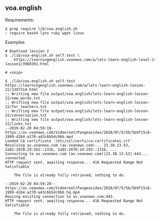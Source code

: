 ## voa.english

Requirements:

    $ grep require lib/voa.english.sh
    : require bash4 lynx ruby wget linux

Examples

    # Download lession 2
    $ ./lib/voa-english.sh self.test \
        https://learningenglish.voanews.com/a/lets-learn-english-level-2-lesson1/3960391.html

    # <snip>

    $ ./lib/voa.english.sh self.test https://learningenglish.voanews.com/a/lets-learn-english-lesson-22/3397314.html
    :: Writting new file output/voa.english/lets-learn-english-lesson-22/new_words.txt
    :: Writting new file output/voa.english/lets-learn-english-lesson-22/for_teachers.txt
    :: Writting new file output/voa.english/lets-learn-english-lesson-22/conversation.txt
    :: Writting new file output/voa.english/lets-learn-english-lesson-22/links.txt
    --2019-02-20 04:59:19--  https://av.voanews.com/Videoroot/Pangeavideo/2016/07/5/5b/5b9f15c6-1999-4264-a270-a43c6b5dc9bb.mp4
    Loaded CA certificate '/etc/ssl/certs/ca-certificates.crt'
    Resolving av.voanews.com (av.voanews.com)... 23.38.13.53, 2a02:26f0:2d:1b2::131b, 2a02:26f0:2d:193::131b, ...
    Connecting to av.voanews.com (av.voanews.com)|23.38.13.53|:443... connected.
    HTTP request sent, awaiting response... 416 Requested Range Not Satisfiable

        The file is already fully retrieved; nothing to do.

    --2019-02-20 04:59:20--  https://av.voanews.com/Videoroot/Pangeavideo/2016/07/5/5b/5b9f15c6-1999-4264-a270-a43c6b5dc9bb_hq.mp4
    Reusing existing connection to av.voanews.com:443.
    HTTP request sent, awaiting response... 416 Requested Range Not Satisfiable

        The file is already fully retrieved; nothing to do.
